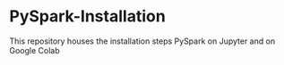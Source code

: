 # PySpark-Installation

This repository houses the installation steps PySpark on Jupyter and on Google Colab

